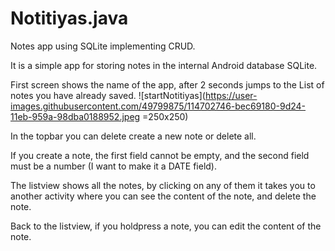 # Notitiyas.java
Notes app using SQLite implementing CRUD.

It is a simple app for storing notes in the internal Android database SQLite.

First screen shows the name of the app, after 2 seconds jumps to the List of notes you have already saved.
![startNotitiyas](https://user-images.githubusercontent.com/49799875/114702746-bec69180-9d24-11eb-959a-98dba0188952.jpeg =250x250)

In the topbar you can delete create a new note or delete all.

If you create a note, the first field cannot be empty, and the second field must be a number (I want to make it a DATE field).

The listview shows all the notes, by clicking on any of them it takes you to another activity where you can see the content of the note, and delete the note.

Back to the listview, if you holdpress a note, you can edit the content of the note.


